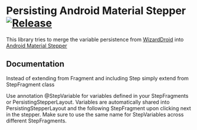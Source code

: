 # Persisting Android Material Stepper [![Release](https://jitpack.io/v/LucasR93/persisting-android-material-stepper.svg)](https://jitpack.io/#LucasR93/persisting-android-material-stepper)

This library tries to merge the variable persistence from [WizardDroid](https://github.com/Nimrodda/WizarDroid) into  [Android Material Stepper](https://github.com/stepstone-tech/android-material-stepper)



## Documentation
Instead of extending from Fragment and including Step simply extend from StepFragment class

Use annotation @StepVariable for variables defined in your StepFragments or PersistingStepperLayout. Variables are automatically shared into PersistingStepperLayout and the following StepFragment upon clicking next in the stepper.
Make sure to use the same name for StepVariables across different StepFragments.
